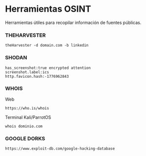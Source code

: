 # Herramientas OSINT
Herramientas útiles para recopilar información de fuentes públicas.

### THEHARVESTER
```
theHarvester -d domain.com -b linkedin
```
### SHODAN
```
has_screenshot:true encrypted attention
screenshot.label:ics
http.favicon.hash:-1776962843
```
### WHOIS
Web
```
https://who.is/whois
```
Terminal Kali/ParrotOS
```
whois dominio.com
```
### GOOGLE DORKS
```
https://www.exploit-db.com/google-hacking-database
```
